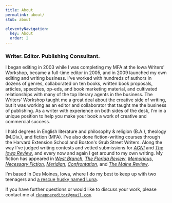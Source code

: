```yaml
---
title: About
permalink: about/
stub: about

eleventyNavigation:
  key: About
  order: 2
---
```


### Writer. Editor. Publishing Consultant.

<!-- <div id="portrait">
    <img src="/assets/img/catherine.jpg" />
    <small>
        Photo by <a href="https://kathryngamble.com/" title="Kathryn Gamble, Photographer">Kathryn Gamble</a>
    </small>
</div> -->

I began editing in 2003 while I was completing my MFA at the Iowa Writers' Workshop, became a full-time editor in 2005, and in 2009 launched my own editing and writing business. I've worked with hundreds of authors in dozens of genres, collaborated on ten books, written book proposals, articles, speeches, op-eds, and book marketing material, and cultivated relationships with many of the top literary agents in the business. The Writers' Workshop taught me a great deal about the creative side of writing, but it was working as an editor and collaborator that taught me the business of publishing. As a writer with experience on both sides of the desk, I'm in a unique position to help you make your book a work of creative and commercial success.

I hold degrees in English literature and philosophy & religion (B.A.), theology (M.Div.), and fiction (MFA). I've also done fiction-writing courses through the Harvard Extension School and Boston's Grub Street Writers. Along the way I've judged writing contests and vetted submissions for [_AGNI_](https://agnionline.bu.edu/) and [_The Iowa Review_](http://iowareview.uiowa.edu/), and every now and again I get around to my own writing. My fiction has appeared in [_West Branch_](http://westbranch.blogs.bucknell.edu/), [_The Florida Review_](http://floridareview.cah.ucf.edu/), [_Memorious_](http://memorious.org/), [_Necessary Fiction_](http://www.necessaryfiction.com/), [_Meridian_](http://www.readmeridian.org/), [_Confrontation_](http://confrontationmagazine.org/fiction-from-issue-123/), and [_The Maine Review_](https://www.mainereview.com/).

I'm based in Des Moines, Iowa, where I do my best to keep up with two teenagers and [a rescue husky named Luna](https://www.instagram.com/lunabear_the_husky_/).

If you have further questions or would like to discuss your work, please contact me at [`ckneppereditor@gmail.com`](mailto:ckneppereditor@gmail.com).
